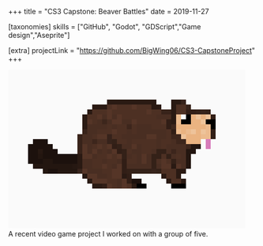 +++
title = "CS3 Capstone: Beaver Battles"
date = 2019-11-27

[taxonomies]
skills = ["GitHub", "Godot", "GDScript","Game design","Aseprite"]

[extra]
projectLink = "https://github.com/BigWing06/CS3-CapstoneProject"
+++

![Pixelated beaver](beaver.png "Beaver")\
A recent video game project I worked on with a group of five.

<!--more-->
